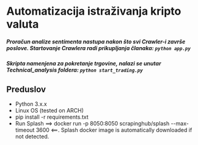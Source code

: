 # Automatizacija istraživanja kripto valuta

##### Proračun analize sentimenta nastupa nakon što svi Crawler-i završe poslove. Startovanje Crawlera radi prikupljanja članaka: `python app.py`
  

##### Skripta namenjena za pokretanje trgovine, nalazi se unutar Technical_analysis foldera: `python start_trading.py`

## Preduslov

- Python 3.x.x
- Linux OS (tested on ARCH)
- pip install -r requirements.txt
- Run Splash ==> docker run -p 8050:8050 scrapinghub/splash --max-timeout 3600 <==. Splash docker image is automatically downloaded if not detected.

